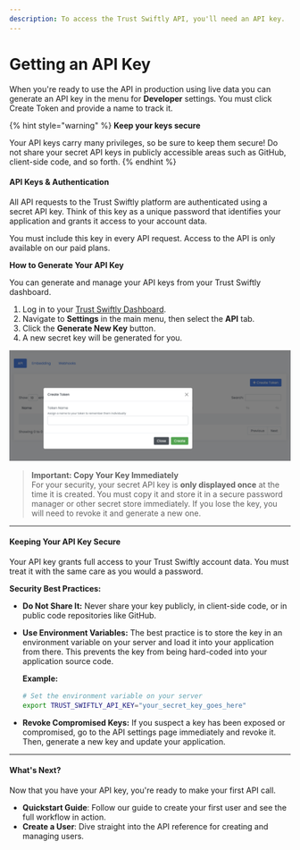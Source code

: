 ```yaml
---
description: To access the Trust Swiftly API, you'll need an API key.
---
```


# Getting an API Key

When you're ready to use the API in production using live data you can generate an API key in the menu for **Developer** settings. You must click Create Token and provide a name to track it.

{% hint style="warning" %}
**Keep your keys secure**

Your API keys carry many privileges, so be sure to keep them secure! Do not share your secret API keys in publicly accessible areas such as GitHub, client-side code, and so forth.
{% endhint %}

#### API Keys & Authentication

All API requests to the Trust Swiftly platform are authenticated using a secret API key. Think of this key as a unique password that identifies your application and grants it access to your account data.

You must include this key in every API request. Access to the API is only available on our paid plans.

**How to Generate Your API Key**

You can generate and manage your API keys from your Trust Swiftly dashboard.

1. Log in to your [Trust Swiftly Dashboard](https://app.trustswiftly.com/).
2. Navigate to **Settings** in the main menu, then select the **API** tab.
3. Click the **Generate New Key** button.
4. A new secret key will be generated for you.

![Token Creation Process](<.gitbook/assets/image (18).png>)

> **Important: Copy Your Key Immediately**
> \
> For your security, your secret API key is **only displayed once** at the time it is created. You must copy it and store it in a secure password manager or other secret store immediately. If you lose the key, you will need to revoke it and generate a new one.

***

#### Keeping Your API Key Secure

Your API key grants full access to your Trust Swiftly account data. You must treat it with the same care as you would a password.

**Security Best Practices:**

* **Do Not Share It:** Never share your key publicly, in client-side code, or in public code repositories like GitHub.
*   **Use Environment Variables:** The best practice is to store the key in an environment variable on your server and load it into your application from there. This prevents the key from being hard-coded into your application source code.

    **Example:**

    ```bash
    # Set the environment variable on your server
    export TRUST_SWIFTLY_API_KEY="your_secret_key_goes_here"
    ```
* **Revoke Compromised Keys:** If you suspect a key has been exposed or compromised, go to the API settings page immediately and revoke it. Then, generate a new key and update your application.

***

#### What's Next?

Now that you have your API key, you're ready to make your first API call.

* **Quickstart Guide**: Follow our guide to create your first user and see the full workflow in action.
* **Create a User**: Dive straight into the API reference for creating and managing users.
